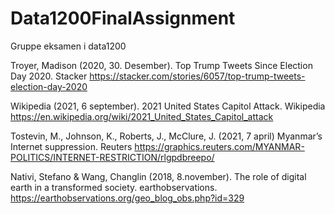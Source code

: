 # Data1200FinalAssignment

Gruppe eksamen i data1200

<!--Kilder-->

Troyer, Madison (2020, 30. Desember). Top Trump Tweets Since Election Day 2020. Stacker https://stacker.com/stories/6057/top-trump-tweets-election-day-2020

Wikipedia (2021, 6 september). 2021 United States Capitol Attack. Wikipedia https://en.wikipedia.org/wiki/2021_United_States_Capitol_attack

Tostevin, M., Johnson, K., Roberts, J., McClure, J. (2021, 7 april) Myanmar’s Internet suppression. Reuters https://graphics.reuters.com/MYANMAR-POLITICS/INTERNET-RESTRICTION/rlgpdbreepo/

<!--BildeKilder-->

Nativi, Stefano & Wang, Changlin (2018, 8.november). The role of digital earth in a transformed society. earthobservations. https://earthobservations.org/geo_blog_obs.php?id=329
